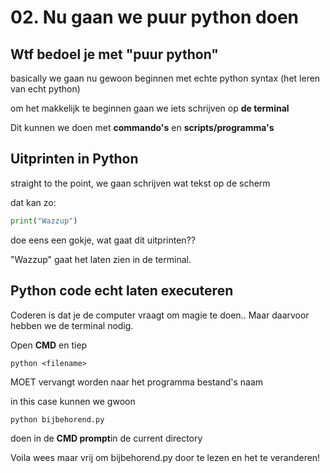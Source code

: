 # 02. Nu gaan we puur python doen

## Wtf bedoel je met "puur python"

basically we gaan nu gewoon beginnen met echte python syntax (het leren van echt python)

om het makkelijk te beginnen gaan we iets schrijven op **de terminal**

Dit kunnen we doen met **commando's** en **scripts/programma's**

## Uitprinten in Python

straight to the point, we gaan schrijven wat tekst op de scherm

dat kan zo:
```python
print("Wazzup")
```


doe eens een gokje, wat gaat dit uitprinten??

"Wazzup" gaat het laten zien in de terminal.


## Python code echt laten executeren

Coderen is dat je de computer vraagt om magie te doen.. Maar daarvoor hebben we de terminal nodig.

Open **CMD** en tiep
```
python <filename>
```
**<filename>** MOET vervangt worden naar het programma bestand's naam

in this case kunnen we gwoon 
```
python bijbehorend.py
```
doen in de **CMD prompt**in de current directory

Voila wees maar vrij om bijbehorend.py door te lezen en het te veranderen!
